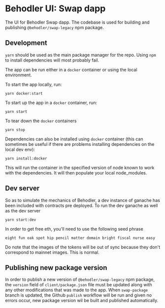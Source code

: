 # Behodler UI: Swap dapp
The UI for Behodler Swap dapp. The codebase is used for building and publishing `@behodler/swap-legacy` npm package.

## Development

`yarn` should be used as the main package manager for the repo. Using `npm` to install dependencies will most probably fail.

The app can be run either in a `docker` container or using the local environment.

To start the app locally, run:
```
yarn docker:start
```

To start up the app in a `docker` container, run:
```
yarn start
```

To tear down the `docker` containers
```
yarn stop
```

Dependencies can also be installed using `docker` container (this can sometimes be useful if there are problems installing dependencies on the local dev env):
```
yarn install:docker
```
This will run the container in the specified version of node known to work with the dependencies. It will then populate your local node_modules.

## Dev server
So as to simulate the mechanics of Behodler, a dev instance of ganache has been included with contracts pre deployed. To run the dev ganache as well as the dev server
```
yarn start:dev
```
In order to get free eth, you'll need to use the following seed phrase

```
eight fun oak spot hip pencil matter domain bright fiscal nurse easy 
```
Do note that the images of the tokens will be out of sync because they don't correspond to mainnet images. This is normal.

## Publishing new package version

In order to publish a new version of `@behodler/swap-legacy` npm package, the `version` field of `client/package.json` file must be updated along with any other modifications that was made to the app. When `swap-package` branch is updated, the Github `publish` workflow will be run and given no errors occur, new package version wil be built and published automatically. 
